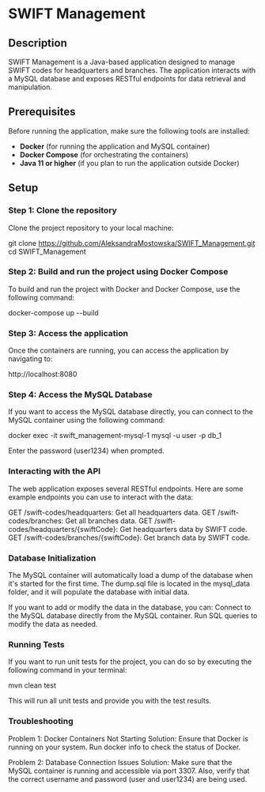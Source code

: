 # SWIFT Management

## Description
SWIFT Management is a Java-based application designed to manage SWIFT codes for headquarters and branches. 
The application interacts with a MySQL database and exposes RESTful endpoints for data retrieval and manipulation.

## Prerequisites
Before running the application, make sure the following tools are installed:
- **Docker** (for running the application and MySQL container)
- **Docker Compose** (for orchestrating the containers)
- **Java 11 or higher** (if you plan to run the application outside Docker)

## Setup

### Step 1: Clone the repository

Clone the project repository to your local machine:

git clone https://github.com/AleksandraMostowska/SWIFT_Management.git
cd SWIFT_Management


### Step 2: Build and run the project using Docker Compose
To build and run the project with Docker and Docker Compose, use the following command:

docker-compose up --build


### Step 3: Access the application
Once the containers are running, you can access the application by navigating to:

http://localhost:8080


### Step 4: Access the MySQL Database
If you want to access the MySQL database directly, you can connect to the MySQL container using the following command:

docker exec -it swift_management-mysql-1 mysql -u user -p db_1

Enter the password (user1234) when prompted.


### Interacting with the API
The web application exposes several RESTful endpoints. Here are some example endpoints you can use to interact with the data:

GET /swift-codes/headquarters: Get all headquarters data.
GET /swift-codes/branches: Get all branches data.
GET /swift-codes/headquarters/{swiftCode}: Get headquarters data by SWIFT code.
GET /swift-codes/branches/{swiftCode}: Get branch data by SWIFT code.


### Database Initialization
The MySQL container will automatically load a dump of the database when it's started for the first time. 
The dump.sql file is located in the mysql_data folder, and it will populate the database with initial data.

If you want to add or modify the data in the database, you can:
Connect to the MySQL database directly from the MySQL container.
Run SQL queries to modify the data as needed.


### Running Tests
If you want to run unit tests for the project, you can do so by executing the following command in your terminal:

mvn clean test

This will run all unit tests and provide you with the test results.


### Troubleshooting

Problem 1: Docker Containers Not Starting
Solution: Ensure that Docker is running on your system. Run docker info to check the status of Docker.

Problem 2: Database Connection Issues
Solution: Make sure that the MySQL container is running and accessible via port 3307. Also, verify that the correct username and password (user and user1234) are being used.

